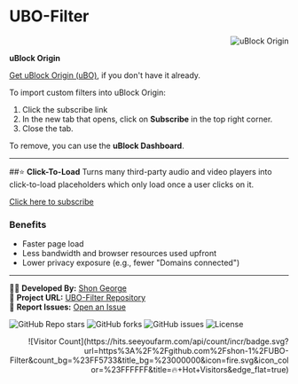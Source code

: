 # UBO-Filter  
<div align="right">
  <img src="https://img.shields.io/badge/uBlock%20Origin-v1.48.0-brightgreen?style=for-the-badge&logo=uBlock%20Origin" alt="uBlock Origin">
</div>

**uBlock Origin**

[Get uBlock Origin (uBO)](https://ublockorigin.com/), if you don't have it already.

To import custom filters into uBlock Origin:
1. Click the subscribe link   
2. In the new tab that opens, click on **Subscribe** in the top right corner.  
3. Close the tab.

To remove, you can use the **uBlock Dashboard**.

---

##⭐ **Click-To-Load**
Turns many third-party audio and video players into click-to-load placeholders which only load once a user clicks on it.

[Click here to subscribe](https://subscribe.adblockplus.org/?location=https://raw.githubusercontent.com/shon-1/UBO-Filter/main/Filter/YT-block.txt&title=YouTube%20Blocklist)

### **Benefits**
- Faster page load  
- Less bandwidth and browser resources used upfront  
- Lower privacy exposure (e.g., fewer "Domains connected")  

---



👨‍💻 **Developed By:** [Shon George](https://github.com/shon-1)  
🚀 **Project URL:** [UBO-Filter Repository](https://github.com/shon-1/UBO-Filter)  
📢 **Report Issues:** [Open an Issue](https://github.com/shon-1/UBO-Filter/issues)         

![GitHub Repo stars](https://img.shields.io/github/stars/shon-1/UBO-Filter?color=yellow&label=Stars&logo=github)
![GitHub forks](https://img.shields.io/github/forks/shon-1/UBO-Filter?label=Forks&logo=git)
![GitHub issues](https://img.shields.io/github/issues/shon-1/UBO-Filter?color=red&label=Issues)
![License](https://img.shields.io/github/license/shon-1/UBO-Filter?label=License)    
<div align="right">
![Visitor Count](https://hits.seeyoufarm.com/api/count/incr/badge.svg?url=https%3A%2F%2Fgithub.com%2Fshon-1%2FUBO-Filter&count_bg=%23FF5733&title_bg=%23000000&icon=fire.svg&icon_color=%23FFFFFF&title=🔥+Hot+Visitors&edge_flat=true)
</div>
